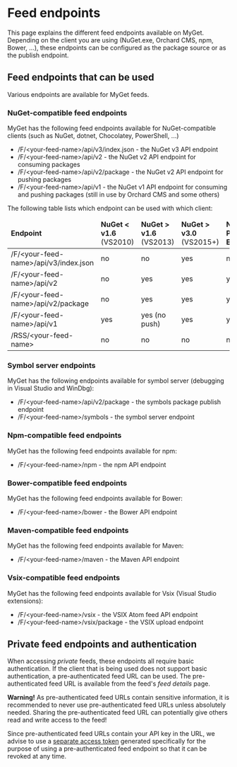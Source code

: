 # Feed endpoints

This page explains the different feed endpoints available on MyGet. Depending on the client you are using (NuGet.exe, Orchard CMS, npm, Bower, ...), these endpoints can be configured as the package source or as the publish endpoint.

## Feed endpoints that can be used

Various endpoints are available for MyGet feeds.

### NuGet-compatible feed endpoints

MyGet has the following feed endpoints available for NuGet-compatible clients (such as NuGet, dotnet, Chocolatey, PowerShell, ...)

* /F/&lt;your-feed-name&gt;/api/v3/index.json - the NuGet v3 API endpoint
* /F/&lt;your-feed-name&gt;/api/v2 - the NuGet v2 API endpoint for consuming packages
* /F/&lt;your-feed-name&gt;/api/v2/package - the NuGet v2 API endpoint for pushing packages
* /F/&lt;your-feed-name&gt;/api/v1 - the NuGet v1 API endpoint for consuming and pushing packages (still in use by Orchard CMS and some others)

The following table lists which endpoint can be used with which client:

<table class="table table-condensed">
    <thead>
        <tr>
            <td><strong>Endpoint</strong></td>
            <td><strong>NuGet &lt; v1.6</strong><br />(VS2010)</td>
            <td><strong>NuGet &gt; v1.6</strong><br />(VS2013)</td>
            <td><strong>NuGet &gt; v3.0</strong><br />(VS2015+)</td>
            <td><strong>NuGet Package Explorer</strong></td>
            <td><strong>Orchard CMS</strong></td>
            <td><strong>Chocolatey / OneGet</strong></td>
            <td><strong>Web browser</strong></td>
        </tr>
    </thead>
    <tbody>
        <tr>
            <td>/F/&lt;your-feed-name&gt;/api/v3/index.json</td>
            <td>no</td>
            <td>no</td>
            <td>yes</td>
            <td>no</td>
            <td>no</td>
            <td>no</td>
            <td>yes</td>
		</tr>
        <tr>
            <td>/F/&lt;your-feed-name&gt;/api/v2</td>
            <td>no</td>
            <td>yes</td>
            <td>yes</td>
            <td>yes</td>
            <td>no</td>
            <td>yes</td>
            <td>yes</td>
		</tr>
        <tr>
            <td>/F/&lt;your-feed-name&gt;/api/v2/package</td>
            <td>no</td>
            <td>yes</td>
            <td>yes</td>
            <td>yes</td>
            <td>no</td>
            <td>no</td>
            <td>no</td>
		</tr>
        <tr>
            <td>/F/&lt;your-feed-name&gt;/api/v1</td>
            <td>yes</td>
            <td>yes (no push)</td>
            <td>yes</td>
            <td>yes</td>
            <td>yes</td>
            <td>yes</td>
            <td>yes</td>
		</tr>
        <tr>
            <td>/RSS/&lt;your-feed-name&gt;</td>
            <td>no</td>
            <td>no</td>
            <td>no</td>
            <td>no</td>
            <td>no</td>
            <td>no</td>
            <td>yes</td>
		</tr>
    </tbody>
</table>

### Symbol server endpoints

MyGet has the following endpoints available for symbol server (debugging in Visual Studio and WinDbg):

* /F/&lt;your-feed-name&gt;/api/v2/package - the symbols package publish endpoint
* /F/&lt;your-feed-name&gt;/symbols - the symbol server endpoint

### Npm-compatible feed endpoints

MyGet has the following feed endpoints available for npm:

* /F/&lt;your-feed-name&gt;/npm - the npm API endpoint

### Bower-compatible feed endpoints

MyGet has the following feed endpoints available for Bower:

* /F/&lt;your-feed-name&gt;/bower - the Bower API endpoint

### Maven-compatible feed endpoints

MyGet has the following feed endpoints available for Maven:

* /F/&lt;your-feed-name&gt;/maven - the Maven API endpoint

### Vsix-compatible feed endpoints

MyGet has the following feed endpoints available for Vsix (Visual Studio extensions):

* /F/&lt;your-feed-name&gt;/vsix - the VSIX Atom feed API endpoint
* /F/&lt;your-feed-name&gt;/vsix/package - the VSIX upload endpoint

## Private feed endpoints and authentication

When accessing *private* feeds, these endpoints all require basic authentication. If the client that is being used does not support basic authentication, a pre-authenticated feed URL can be used. The pre-authenticated feed URL is available from the feed's *feed details* page.

<p class="alert alert-danger">
    <strong>Warning!</strong> As pre-authenticated feed URLs contain sensitive information, it is recommended to never use pre-authenticated feed URLs unless absolutely needed. Sharing the pre-authenticated feed URL can potentially give others read and write access to the feed!
</p>

Since pre-authenticated feed URLs contain your API key in the URL, we advise to use a <a href="https://www.myget.org/profile/Me#!/AccessTokens">separate access token</a> generated specifically for the purpose of using a pre-authenticated feed endpoint so that it can be revoked at any time.
